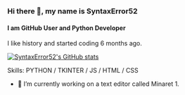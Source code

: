 ### Hi there 👋, my name is SyntaxError52
#### I am GitHub User and Python Developer
I like history and started coding 6 months ago.

[![SyntaxError52's GitHub stats](https://github-readme-stats.vercel.app/api?username=SyntaxError52)](https://github.com/SyntaxError52/github-readme-stats)

Skills: PYTHON / TKINTER / JS / HTML / CSS

- 🔭 I’m currently working on a text editor called Minaret 1.
